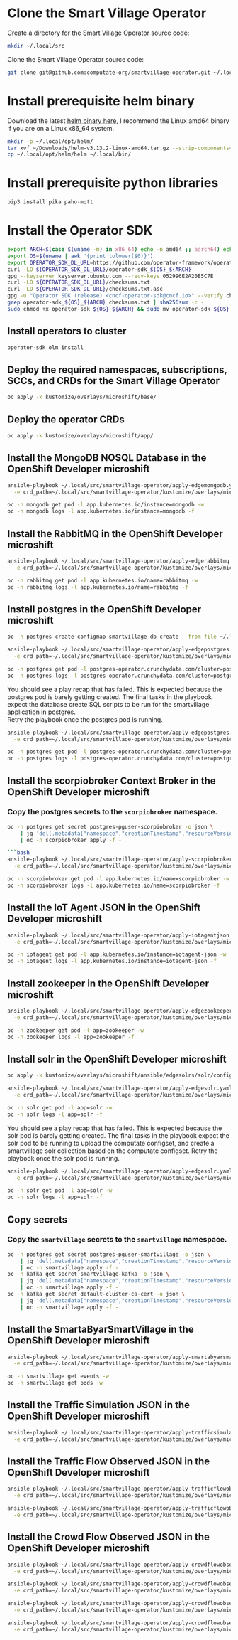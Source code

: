 
# Clone the Smart Village Operator

Create a directory for the Smart Village Operator source code: 


```bash
mkdir ~/.local/src
```

Clone the Smart Village Operator source code: 

```bash
git clone git@github.com:computate-org/smartvillage-operator.git ~/.local/src/smartvillage-operator
```

# Install prerequisite helm binary

Download the latest [helm binary here](https://github.com/helm/helm/releases), I recommend the Linux amd64 binary if you are on a Linux x86_64 system. 

```bash
mkdir -p ~/.local/opt/helm/
tar xvf ~/Downloads/helm-v3.13.2-linux-amd64.tar.gz --strip-components=1 -C ~/.local/opt/helm/
cp ~/.local/opt/helm/helm ~/.local/bin/
```

# Install prerequisite python libraries

```bash
pip3 install pika paho-mqtt
```

# Install the Operator SDK

```bash
export ARCH=$(case $(uname -m) in x86_64) echo -n amd64 ;; aarch64) echo -n arm64 ;; *) echo -n $(uname -m) ;; esac)
export OS=$(uname | awk '{print tolower($0)}')
export OPERATOR_SDK_DL_URL=https://github.com/operator-framework/operator-sdk/releases/download/v1.28.1
curl -LO ${OPERATOR_SDK_DL_URL}/operator-sdk_${OS}_${ARCH}
gpg --keyserver keyserver.ubuntu.com --recv-keys 052996E2A20B5C7E
curl -LO ${OPERATOR_SDK_DL_URL}/checksums.txt
curl -LO ${OPERATOR_SDK_DL_URL}/checksums.txt.asc
gpg -u "Operator SDK (release) <cncf-operator-sdk@cncf.io>" --verify checksums.txt.asc
grep operator-sdk_${OS}_${ARCH} checksums.txt | sha256sum -c -
sudo chmod +x operator-sdk_${OS}_${ARCH} && sudo mv operator-sdk_${OS}_${ARCH} /usr/bin/operator-sdk
```


## Install operators to cluster

```bash
operator-sdk olm install
```

## Deploy the required namespaces, subscriptions, SCCs, and CRDs for the Smart Village Operator

```bash
oc apply -k kustomize/overlays/microshift/base/
```

## Deploy the operator CRDs

```bash
oc apply -k kustomize/overlays/microshift/app/
```

## Install the MongoDB NOSQL Database in the OpenShift Developer microshift

```bash
ansible-playbook ~/.local/src/smartvillage-operator/apply-edgemongodb.yaml \
  -e crd_path=~/.local/src/smartvillage-operator/kustomize/overlays/microshift/ansible/edgemongodbs/mongodb/edgemongodb.yaml

oc -n mongodb get pod -l app.kubernetes.io/instance=mongodb -w
oc -n mongodb logs -l app.kubernetes.io/instance=mongodb -f
```

## Install the RabbitMQ in the OpenShift Developer microshift

```bash
ansible-playbook ~/.local/src/smartvillage-operator/apply-edgerabbitmq.yaml \
  -e crd_path=~/.local/src/smartvillage-operator/kustomize/overlays/microshift/ansible/edgerabbitmqs/rabbitmq/edgerabbitmq.yaml

oc -n rabbitmq get pod -l app.kubernetes.io/name=rabbitmq -w
oc -n rabbitmq logs -l app.kubernetes.io/name=rabbitmq -f
```

## Install postgres in the OpenShift Developer microshift

```bash
oc -n postgres create configmap smartvillage-db-create --from-file ~/.local/src/smartabyar-smartvillage/src/main/resources/sql/db-create.sql

ansible-playbook ~/.local/src/smartvillage-operator/apply-edgepostgres.yaml \
  -e crd_path=~/.local/src/smartvillage-operator/kustomize/overlays/microshift/ansible/edgepostgress/postgres/edgepostgres.yaml

oc -n postgres get pod -l postgres-operator.crunchydata.com/cluster=postgres -w
oc -n postgres logs -l postgres-operator.crunchydata.com/cluster=postgres -f
```

You should see a play recap that has failed. 
This is expected because the postgres pod is barely getting created. 
The final tasks in the playbook expect the database create SQL scripts to be run for the smartvillage application in postgres.  
Retry the playbook once the postgres pod is running. 

```bash
ansible-playbook ~/.local/src/smartvillage-operator/apply-edgepostgres.yaml \
  -e crd_path=~/.local/src/smartvillage-operator/kustomize/overlays/microshift/ansible/edgepostgress/postgres/edgepostgres.yaml

oc -n postgres get pod -l postgres-operator.crunchydata.com/cluster=postgres -w
oc -n postgres logs -l postgres-operator.crunchydata.com/cluster=postgres -f
```

## Install the scorpiobroker Context Broker in the OpenShift Developer microshift

### Copy the postgres secrets to the `scorpiobroker` namespace. 

```bash
oc -n postgres get secret postgres-pguser-scorpiobroker -o json \
    | jq 'del(.metadata["namespace","creationTimestamp","resourceVersion","selfLink","uid","ownerReferences"])' \
    | oc -n scorpiobroker apply -f -

```bash
ansible-playbook ~/.local/src/smartvillage-operator/apply-scorpiobroker.yaml \
  -e crd_path=~/.local/src/smartvillage-operator/kustomize/overlays/microshift/ansible/scorpiobrokers/scorpiobroker/scorpiobroker.yaml

oc -n scorpiobroker get pod -l app.kubernetes.io/name=scorpiobroker -w
oc -n scorpiobroker logs -l app.kubernetes.io/name=scorpiobroker -f
```

## Install the IoT Agent JSON in the OpenShift Developer microshift

```bash
ansible-playbook ~/.local/src/smartvillage-operator/apply-iotagentjson.yaml \
  -e crd_path=~/.local/src/smartvillage-operator/kustomize/overlays/microshift/ansible/iotagentjsons/iotagent-json/iotagentjson.yaml

oc -n iotagent get pod -l app.kubernetes.io/instance=iotagent-json -w
oc -n iotagent logs -l app.kubernetes.io/instance=iotagent-json -f
```

## Install zookeeper in the OpenShift Developer microshift

```bash
ansible-playbook ~/.local/src/smartvillage-operator/apply-edgezookeeper.yaml \
  -e crd_path=~/.local/src/smartvillage-operator/kustomize/overlays/microshift/ansible/edgezookeepers/default/edgezookeeper.yaml

oc -n zookeeper get pod -l app=zookeeper -w
oc -n zookeeper logs -l app=zookeeper -f
```

## Install solr in the OpenShift Developer microshift

```bash
oc apply -k kustomize/overlays/microshift/ansible/edgesolrs/solr/configmaps/

ansible-playbook ~/.local/src/smartvillage-operator/apply-edgesolr.yaml \
  -e crd_path=~/.local/src/smartvillage-operator/kustomize/overlays/microshift/ansible/edgesolrs/solr/edgesolrs/solr/edgesolr.yaml

oc -n solr get pod -l app=solr -w
oc -n solr logs -l app=solr -f
```

You should see a play recap that has failed. 
This is expected because the solr pod is barely getting created. 
The final tasks in the playbook expect the solr pod to be running to upload the computate configset, and create a smartvillage solr collection based on the computate configset. 
Retry the playbook once the solr pod is running. 

```bash
ansible-playbook ~/.local/src/smartvillage-operator/apply-edgesolr.yaml \
  -e crd_path=~/.local/src/smartvillage-operator/kustomize/overlays/microshift/ansible/edgesolrs/solr/edgesolrs/solr/edgesolr.yaml

oc -n solr get pod -l app=solr -w
oc -n solr logs -l app=solr -f
```

## Copy secrets

### Copy the `smartvillage` secrets to the `smartvillage` namespace. 

```bash
oc -n postgres get secret postgres-pguser-smartvillage -o json \
    | jq 'del(.metadata["namespace","creationTimestamp","resourceVersion","selfLink","uid","ownerReferences"])' \
    | oc -n smartvillage apply -f -
oc -n kafka get secret smartvillage-kafka -o json \
    | jq 'del(.metadata["namespace","creationTimestamp","resourceVersion","selfLink","uid","ownerReferences"])' \
    | oc -n smartvillage apply -f -
oc -n kafka get secret default-cluster-ca-cert -o json \
    | jq 'del(.metadata["namespace","creationTimestamp","resourceVersion","selfLink","uid","ownerReferences"])' \
    | oc -n smartvillage apply -f -
```

## Install the SmartaByarSmartVillage in the OpenShift Developer microshift

```bash
ansible-playbook ~/.local/src/smartvillage-operator/apply-smartabyarsmartvillage.yaml \
  -e crd_path=~/.local/src/smartvillage-operator/kustomize/overlays/microshift/ansible/smartabyarsmartvillages/smartvillage/smartabyarsmartvillage.yaml

oc -n smartvillage get events -w
oc -n smartvillage get pods -w
```

## Install the Traffic Simulation JSON in the OpenShift Developer microshift

```bash
ansible-playbook ~/.local/src/smartvillage-operator/apply-trafficsimulation.yaml -e enable_dev_nodeports=true \
  -e crd_path=~/.local/src/smartvillage-operator/kustomize/overlays/microshift/ansible/trafficsimulations/veberod-intersection-1/trafficsimulation.yaml
```

## Install the Traffic Flow Observed JSON in the OpenShift Developer microshift

```bash
ansible-playbook ~/.local/src/smartvillage-operator/apply-trafficflowobserved.yaml -e enable_dev_nodeports=true \
  -e crd_path=~/.local/src/smartvillage-operator/kustomize/overlays/microshift/ansible/trafficflowobserveds/sweden-veberod-1-lakaregatan-ne/trafficflowobserved.yaml
```

```bash
ansible-playbook ~/.local/src/smartvillage-operator/apply-trafficflowobserved.yaml -e enable_dev_nodeports=true \
  -e crd_path=~/.local/src/smartvillage-operator/kustomize/overlays/microshift/ansible/trafficflowobserveds/sweden-veberod-1-sjobovagen-se/trafficflowobserved.yaml
```

## Install the Crowd Flow Observed JSON in the OpenShift Developer microshift

```bash
ansible-playbook ~/.local/src/smartvillage-operator/apply-crowdflowobserved.yaml -e enable_dev_nodeports=true \
  -e crd_path=~/.local/src/smartvillage-operator/kustomize/overlays/microshift/ansible/crowdflowobserveds/sweden-veberod-1-sjobovagen-se-dorrodsvagen-sw/crowdflowobserved.yaml
```

```bash
ansible-playbook ~/.local/src/smartvillage-operator/apply-crowdflowobserved.yaml -e enable_dev_nodeports=true \
  -e crd_path=~/.local/src/smartvillage-operator/kustomize/overlays/microshift/ansible/crowdflowobserveds/sweden-veberod-1-dorrodsvagen-ne-sjobovagen-se/crowdflowobserved.yaml
```

```bash
ansible-playbook ~/.local/src/smartvillage-operator/apply-crowdflowobserved.yaml -e enable_dev_nodeports=true \
  -e crd_path=~/.local/src/smartvillage-operator/kustomize/overlays/microshift/ansible/crowdflowobserveds/sweden-veberod-1-sjobovagen-nw-lakaregatan-ne/crowdflowobserved.yaml
```

```bash
ansible-playbook ~/.local/src/smartvillage-operator/apply-crowdflowobserved.yaml -e enable_dev_nodeports=true \
  -e crd_path=~/.local/src/smartvillage-operator/kustomize/overlays/microshift/ansible/crowdflowobserveds/sweden-veberod-1-lakaregatan-sw-sjobovagen-nw/crowdflowobserved.yaml
```
